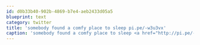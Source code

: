 ```yaml
---
id: d0b33b40-902b-4869-b7e4-aeb2433d05a5
blueprint: text
category: twitter
title: 'somebody found a comfy place to sleep pi.pe/-w3u3vx'
caption: 'somebody found a comfy place to sleep <a href="http://pi.pe/-w3u3vx" title="http://pi.pe/-w3u3vx" class="link link_untco">pi.pe/-w3u3vx</a>'
---
```

